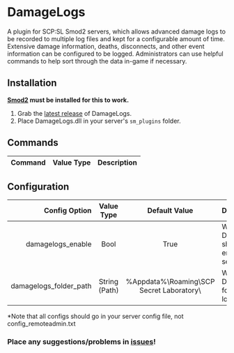 # DamageLogs
A plugin for SCP:SL Smod2 servers, which allows advanced damage logs to be recorded to multiple log files and kept for a configurable amount of time. Extensive damage information, deaths, disconnects, and other event information can be configured to be logged. Administrators can use helpful commands to help sort through the data in-game if necessary.

## Installation
**[Smod2](https://github.com/Grover-c13/Smod2) must be installed for this to work.**

1. Grab the [latest release](https://github.com/NeonWizard/SCP-DamageLogs/releases/latest) of DamageLogs.
2. Place DamageLogs.dll in your server's `sm_plugins` folder.

## Commands
Command | Value Type | Description
--- | :---: | ---

## Configuration
Config Option | Value Type | Default Value | Description
--: | :---: | :---: | :--
damagelogs_enable | Bool | True | Whether DamageLogs should be enabled on server start.
damagelogs_folder_path | String (Path) | %Appdata%\Roaming\SCP Secret Laboratory\ | Where the DamageLogs folder will be located.

*Note that all configs should go in your server config file, not config_remoteadmin.txt

### Place any suggestions/problems in [issues](https://github.com/NeonWizard/SCP-DamageLogs/issues)!
